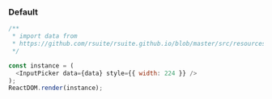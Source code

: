 ### Default

<!--start-code-->

```js
/**
 * import data from
 * https://github.com/rsuite/rsuite.github.io/blob/master/src/resources/data/users.js
 */

const instance = (
  <InputPicker data={data} style={{ width: 224 }} />
);
ReactDOM.render(instance);
```

<!--end-code-->
